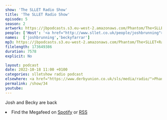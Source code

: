 ```yaml
---
show: 'The SLLET Radio Show'
title: 'The SLLET Radio Show'
episode: 5
season: 2
artwork: https://jbpodcasts.s3.eu-west-2.amazonaws.com/Phantom/The+SLLET+Radio+Show/SLLET+square.png
people: ['Host': '<a href="http://www.sllet.co.uk/people/joshbrunning">Josh Brunning</a>','Guest': ['<a href="http://www.sllet.co.uk/people/beckyfarrar">Becky Farrar</a>']]
names:  ['joshbrunning','beckyfarrar']
mp3: https://jbpodcasts.s3.eu-west-2.amazonaws.com/Phantom/The+SLLET+Radio+Show/2022-10-18+-+34.mp3
filelength: 173649386
duration: 7578  
explicit: No

layout: podcast
date: 2022-10-18 11:00 +0100
categories: slletshow radio podcast
elsewhere: <a href="https://www.derbyunion.co.uk/sls/media/radio/">Phantom Media</a>
permalink: /show/34
youtube: 
---
```


Josh and Becky are back

<li>Find the Megafeed on <a href="https://open.spotify.com/show/1WGc6YCF3UfAL7E62gHLAS?si=eff5901deb8d498e">Spotify</a> or <a href="https://anchor.fm/s/849e58ac/podcast/rss">RSS</a></li>
